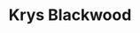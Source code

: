---
title: Krys Blackwood
headshot: images/uploads/Krys_Blackwood.jpg
job: Senior Lead User Experience Designer at NASA's Jet Propulsion Laboratory
bio: Krys has been designing interfaces for 23 years. Most of her career was spent in the Silicon Valley, designing e-commerce experiences for companies ranging from startups to Fortune 500 corporations. She is both a researcher and a designer and specializes in helping companies adopt a user centered approach. She’s now designing the future of mission operations with the Human Centered Design team for NASA’s Jet Propulsion Laboratory in Pasadena, CA. Krys fights for the user. Presented by FITC.
webpage: http://jpl.nasa.gov
---